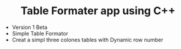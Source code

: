 <!DOCTYPE html>
<html lang="en">
<head>
    <meta charset="UTF-8">
    <meta name="viewport" content="width=device-width, initial-scale=1.0">
    <title>Document</title>
</head>
<body>
    <h1 align = "center">Table Formater app using C++</h1>
    <ul>
    <li>Version 1 Beta</li>
    <li>Simple Table Formator</li>
    <li>Creat a simpl three colones tables with Dynamic row number</li>
    </ul>
    <br>
    <img src="" alt="">
    <script>
    </script>
</body>
</html>